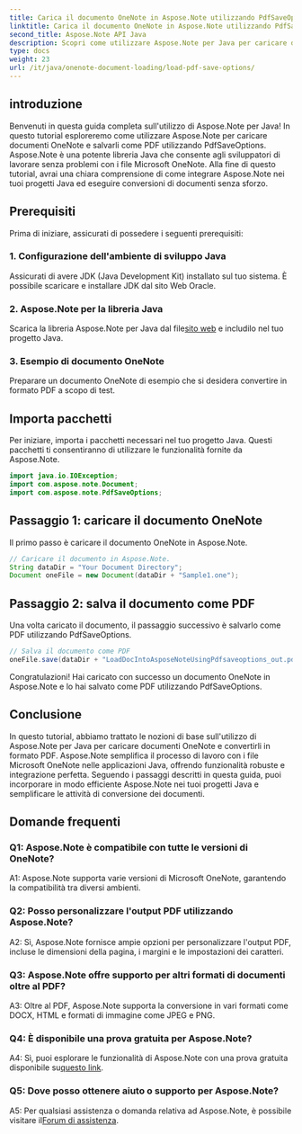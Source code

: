 ```yaml
---
title: Carica il documento OneNote in Aspose.Note utilizzando PdfSaveOptions
linktitle: Carica il documento OneNote in Aspose.Note utilizzando PdfSaveOptions
second_title: Aspose.Note API Java
description: Scopri come utilizzare Aspose.Note per Java per caricare documenti OneNote e convertirli in formato PDF senza sforzo. Semplifica le attività di conversione dei documenti con Aspose.Note.
type: docs
weight: 23
url: /it/java/onenote-document-loading/load-pdf-save-options/
---
```

## introduzione

Benvenuti in questa guida completa sull'utilizzo di Aspose.Note per Java! In questo tutorial esploreremo come utilizzare Aspose.Note per caricare documenti OneNote e salvarli come PDF utilizzando PdfSaveOptions. Aspose.Note è una potente libreria Java che consente agli sviluppatori di lavorare senza problemi con i file Microsoft OneNote. Alla fine di questo tutorial, avrai una chiara comprensione di come integrare Aspose.Note nei tuoi progetti Java ed eseguire conversioni di documenti senza sforzo.

## Prerequisiti

Prima di iniziare, assicurati di possedere i seguenti prerequisiti:

### 1. Configurazione dell'ambiente di sviluppo Java

Assicurati di avere JDK (Java Development Kit) installato sul tuo sistema. È possibile scaricare e installare JDK dal sito Web Oracle.

### 2. Aspose.Note per la libreria Java

 Scarica la libreria Aspose.Note per Java dal file[sito web](https://releases.aspose.com/note/java/) e includilo nel tuo progetto Java.

### 3. Esempio di documento OneNote

Preparare un documento OneNote di esempio che si desidera convertire in formato PDF a scopo di test.

## Importa pacchetti

Per iniziare, importa i pacchetti necessari nel tuo progetto Java. Questi pacchetti ti consentiranno di utilizzare le funzionalità fornite da Aspose.Note.

```java
import java.io.IOException;
import com.aspose.note.Document;
import com.aspose.note.PdfSaveOptions;
```

## Passaggio 1: caricare il documento OneNote

Il primo passo è caricare il documento OneNote in Aspose.Note.

```java
// Caricare il documento in Aspose.Note.
String dataDir = "Your Document Directory";
Document oneFile = new Document(dataDir + "Sample1.one");
```

## Passaggio 2: salva il documento come PDF

Una volta caricato il documento, il passaggio successivo è salvarlo come PDF utilizzando PdfSaveOptions.

```java
// Salva il documento come PDF
oneFile.save(dataDir + "LoadDocIntoAsposeNoteUsingPdfsaveoptions_out.pdf", new PdfSaveOptions());
```

Congratulazioni! Hai caricato con successo un documento OneNote in Aspose.Note e lo hai salvato come PDF utilizzando PdfSaveOptions.

## Conclusione

In questo tutorial, abbiamo trattato le nozioni di base sull'utilizzo di Aspose.Note per Java per caricare documenti OneNote e convertirli in formato PDF. Aspose.Note semplifica il processo di lavoro con i file Microsoft OneNote nelle applicazioni Java, offrendo funzionalità robuste e integrazione perfetta. Seguendo i passaggi descritti in questa guida, puoi incorporare in modo efficiente Aspose.Note nei tuoi progetti Java e semplificare le attività di conversione dei documenti.

## Domande frequenti

### Q1: Aspose.Note è compatibile con tutte le versioni di OneNote?

A1: Aspose.Note supporta varie versioni di Microsoft OneNote, garantendo la compatibilità tra diversi ambienti.

### Q2: Posso personalizzare l'output PDF utilizzando Aspose.Note?

A2: Sì, Aspose.Note fornisce ampie opzioni per personalizzare l'output PDF, incluse le dimensioni della pagina, i margini e le impostazioni dei caratteri.

### Q3: Aspose.Note offre supporto per altri formati di documenti oltre al PDF?

A3: Oltre al PDF, Aspose.Note supporta la conversione in vari formati come DOCX, HTML e formati di immagine come JPEG e PNG.

### Q4: È disponibile una prova gratuita per Aspose.Note?

 A4: Sì, puoi esplorare le funzionalità di Aspose.Note con una prova gratuita disponibile su[questo link](https://releases.aspose.com/).

### Q5: Dove posso ottenere aiuto o supporto per Aspose.Note?

 A5: Per qualsiasi assistenza o domanda relativa ad Aspose.Note, è possibile visitare il[Forum di assistenza](https://forum.aspose.com/c/note/28).